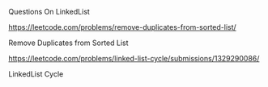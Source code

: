 Questions On LinkedList

https://leetcode.com/problems/remove-duplicates-from-sorted-list/

Remove Duplicates from Sorted List

https://leetcode.com/problems/linked-list-cycle/submissions/1329290086/

LinkedList Cycle


